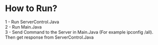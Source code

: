 # How to Run?

1 - Run ServerControl.Java <br/>
2 - Run Main.Java <br/>
3 - Send Command to the Server in Main.Java (For example ipconfig /all). Then get response from ServerControl.Java
